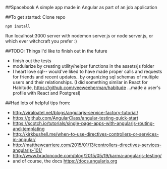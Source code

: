 ##Spacebook
A simple app made in Angular as part of an job application 

##To get started:
Clone repo 
```
npm install
```


Run localhost:3000 server with nodemon server.js or node server.js, or which ever witchcraft you prefer :)


##TODO: Things I'd like to finish out in the future
- finish out the tests
- modularize by creating utility/helper functions in the assets/js folder
- I heart love sql-- would've liked to have made proper calls and requests for friends and recent updates.. by organizing sql schemas of multiple users and their relationships. (I did something similar in React for Habitude, https://github.com/veeweeherman/habitude ...made a user's profile with React and Postgresl)

##Had lots of helpful tips from:
- http://viralpatel.net/blogs/angularjs-service-factory-tutorial/
- https://github.com/AngularClass/angular-testing-quick-start
- https://scotch.io/tutorials/single-page-apps-with-angularjs-routing-and-templating
- http://kirkbushell.me/when-to-use-directives-controllers-or-services-in-angular/
- http://matthewcarriere.com/2015/01/13/controllers-directives-services-angularjs-101/
- http://www.bradoncode.com/blog/2015/05/19/karma-angularjs-testing/
- and of course, the docs https://docs.angularjs.org
